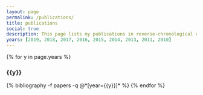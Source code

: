 ```yaml
---
layout: page
permalink: /publications/
title: publications
social: true
description: This page lists my publications in reverse-chronological order. The abstracts of each entry are listed here too and will be made visible by clicking on the 'Abs' link for each entry. Additionally, where possible I have given links to download the PDF of each paper. 
years: [2019, 2018, 2017, 2016, 2015, 2014, 2013, 2011, 2010]
---
```


{% for y in page.years %}
  <h3 class="year">{{y}}</h3>
  {% bibliography -f papers -q @*[year={{y}}]* %}
{% endfor %}

